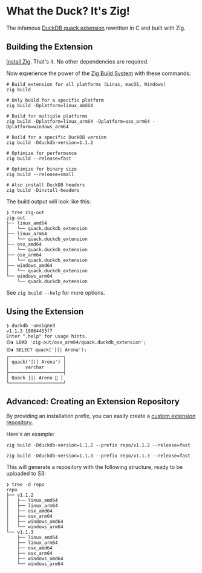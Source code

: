 # What the Duck? It's Zig!

The infamous [DuckDB quack extension](https://duckdb.org/community_extensions/extensions/quack.html) rewritten in C and built with Zig.

## Building the Extension

[Install Zig](https://ziglang.org/learn/getting-started/). That's it. No other dependencies are required.

Now experience the power of the [Zig Build System](https://ziglang.org/learn/build-system/) with these commands:

```
# Build extension for all platforms (Linux, macOS, Windows)
zig build

# Only build for a specific platform
zig build -Dplatform=linux_amd64

# Build for multiple platforms
zig build -Dplatform=linux_arm64 -Dplatform=osx_arm64 -Dplatform=windows_arm64

# Build for a specific DuckDB version
zig build -Dduckdb-version=1.1.2

# Optimize for performance
zig build --release=fast

# Optimize for binary size
zig build --release=small

# Also install DuckDB headers
zig build -Dinstall-headers
```

The build output will look like this:

```
❯ tree zig-out
zig-out
├── linux_amd64
│   └── quack.duckdb_extension
├── linux_arm64
│   └── quack.duckdb_extension
├── osx_amd64
│   └── quack.duckdb_extension
├── osx_arm64
│   └── quack.duckdb_extension
├── windows_amd64
│   └── quack.duckdb_extension
└── windows_arm64
    └── quack.duckdb_extension
```

See `zig build --help` for more options.

## Using the Extension

```
❯ duckdb -unsigned
v1.1.3 19864453f7
Enter ".help" for usage hints.
🟡◗ LOAD 'zig-out/osx_arm64/quack.duckdb_extension';
🟡◗ SELECT quack('||| Arena');
┌────────────────────┐
│ quack('||| Arena') │
│      varchar       │
├────────────────────┤
│ Quack ||| Arena 🐥 │
└────────────────────┘
```

## Advanced: Creating an Extension Repository

By providing an installation prefix, you can easily create a [custom extension repository](https://duckdb.org/docs/extensions/working_with_extensions.html#creating-a-custom-repository).

Here's an example:

```
zig build -Dduckdb-version=1.1.2 --prefix repo/v1.1.2 --release=fast

zig build -Dduckdb-version=1.1.3 --prefix repo/v1.1.3 --release=fast
```

This will generate a repository with the following structure, ready to be uploaded to S3:

```
❯ tree -d repo
repo
├── v1.1.2
│   ├── linux_amd64
│   ├── linux_arm64
│   ├── osx_amd64
│   ├── osx_arm64
│   ├── windows_amd64
│   └── windows_arm64
└── v1.1.3
    ├── linux_amd64
    ├── linux_arm64
    ├── osx_amd64
    ├── osx_arm64
    ├── windows_amd64
    └── windows_arm64
```
